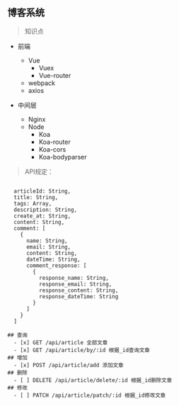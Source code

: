 ## 博客系统

> 知识点
  * 前端
    * Vue
      * Vuex
      * Vue-router
    * webpack
    * axios
  
  * 中间层
    * Nginx
    * Node
      * Koa
      * Koa-router
      * Koa-cors
      * Koa-bodyparser

> API规定：
```

  articleId: String,
  title: String,
  tags: Array,
  description: String,
  create_at: String,
  content: String,
  comment: [
    {
      name: String,
      email: String,
      content: String,
      dateTime: String,
      comment_response: [
        {
          response_name: String,
          response_email: String,
          response_content: String,
          response_dateTime: String
        }
      ]
    }
  ]

## 查询
  - [x] GET /api/article 全部文章
  - [x] GET /api/article/by/:id 根据_id查询文章
## 增加
  - [x] POST /api/article/add 添加文章
## 删除
  - [ ] DELETE /api/article/delete/:id 根据_id删除文章
## 修改
  - [ ] PATCH /api/article/patch/:id 根据_id修改文章
```
